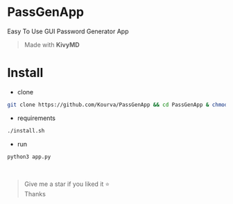 # PassGenApp

Easy To Use GUI Password Generator App
> Made with **KivyMD**

# Install
+ clone
```bash
git clone https://github.com/Kourva/PassGenApp && cd PassGenApp & chmod +x install.sh
```
+ requirements
```bash
./install.sh
```
+ run
```bash
python3 app.py
```
<br>

> Give me a star if you liked it ⭐️                  
> Thanks
